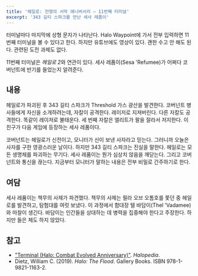 ```yaml
---
title: '헤일로: 전쟁의 서막 애니버서리 — 11번째 터미널'
excerpt: '343 길티 스파크를 만난 세사 레품이'
---
```


터미널마다 마지막에 상형 문자가 나타난다. Halo Waypoint에 가서 전부 입력하면 11번째 터미널을 볼 수 있다고 한다. 하지만 유튜브에도 영상이
있다. 괜한 수고 안 해도 된다. 관련된 도전 과제도 없다.

11번째 터미널은 *헤일로 2*와 연관이 있다. 세사 레품이(Sesa 'Refumee)가 어쩌다 코버넌트에 반기를 들었는지 알려준다.

## 내용

헤일로가 파괴된 후 343 길티 스파크가 Threshold 가스 광산을 발견한다. 코버넌트 병사들에게 자신을 소개하려는데, 자칼이 공격한다. 레이저로
지져버린다. 다른 자칼도 공격한다. 똑같이 레이저로 불태운다. 세 번째 자칼은 엘리트가 팔을 잘라서 저지한다. 이 친구가 다음 게임에 등장하는
세사 레품이다.

코버넌트는 헤일로가 신전이고, 모니터가 신이 보낸 사자라고 믿는다. 그러니까 오늘은 사자를 구한 영광스러운 날이다. 하지만 343 길티 스파크는
진실을 말한다. 헤일로는 모든 생명체를 파괴하는 무기다. 세사 레품이는 뭔가 심상치 않음을 깨닫는다. 그리고 코버넌트와 통신을 끊는다. 지금부터
모니터가 말하는 내용은 전부 비밀로 간주하기로 한다.

## 여담

세사 레품이는 책무의 사제가 파견했다. 책무의 사제는 필라 오브 오톰호를 쫓던 중 헤일로를 발견하고, 탐험대를 여럿 보냈다. 이 과정에서 함대장
텔 바담이(Thel 'Vadamee)와 마찰이 생긴다. 바담이는 인간들을 상대하는 데 병력을 집중해야 한다고 주장한다. 하지만 들은 체도 하지 않았다.

## 참고

- ["Terminal (Halo: Combat Evolved
Anniversary)"](https://www.halopedia.org/Terminal_(Halo:_Combat_Evolved_Anniversary)#tabsection-10-0). *Halopedia*.
- Dietz, William C. (2019). *Halo: The Flood*. Gallery Books. ISBN 978-1-9821-1163-2.
